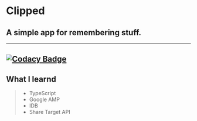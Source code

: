 # Clipped
## A simple app for remembering stuff.
-----------------------------------
[![Codacy Badge](https://api.codacy.com/project/badge/Grade/7c6b6e01455e4b88a1c88cd209b5c1da)](https://www.codacy.com/app/haaruunibrow/Clipped?utm_source=github.com&amp;utm_medium=referral&amp;utm_content=Haaruun-I/Clipped&amp;utm_campaign=Badge_Grade)
-----------------------------------
## What I learnd 

> * TypeScript
> * Google AMP
> * IDB
> * Share Target API
